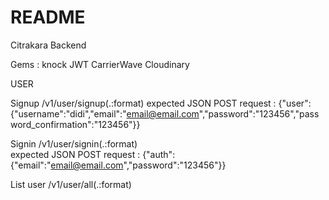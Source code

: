 # README

Citrakara Backend

Gems :
knock
JWT
CarrierWave
Cloudinary


USER

Signup
/v1/user/signup(.:format) 
expected JSON POST request : {"user":{"username":"didi","email":"email@email.com","password":"123456","password_confirmation":"123456"}}

Signin
/v1/user/signin(.:format)  
expected JSON POST request : {"auth":{"email":"email@email.com","password":"123456"}}

List user
/v1/user/all(.:format)  


